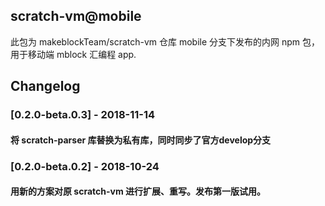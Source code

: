 ## scratch-vm@mobile
此包为 makeblockTeam/scratch-vm 仓库 mobile 分支下发布的内网 npm 包，用于移动端 mblock 汇编程 app.

## Changelog

### [0.2.0-beta.0.3] - 2018-11-14
#### 将 scratch-parser 库替换为私有库，同时同步了官方develop分支

### [0.2.0-beta.0.2] - 2018-10-24
#### 用新的方案对原 scratch-vm 进行扩展、重写。发布第一版试用。


